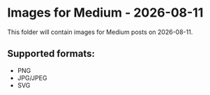 # Images for Medium - 2026-08-11

This folder will contain images for Medium posts on 2026-08-11.

## Supported formats:
- PNG
- JPG/JPEG
- SVG
